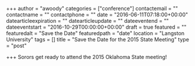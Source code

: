 +++
author = "awoody"
categories = ["conference"]
contactemail = ""
contactname = ""
contactphone = ""
date = "2016-06-11T07:18:00+00:00"
datearticleexpiration = ""
datearticleupdate = ""
dateeventend = ""
dateeventstart = "2016-10-29T00:00:00+00:00"
draft = true
featured = ""
featuredalt = "Save the Date"
featuredpath = "date"
location = "Langston University"
tags = []
title = "Save the Date for the 2015 State Meeting"
type = "post"

+++
Sorors get ready to attend the 2015 Oklahoma State meeting!

